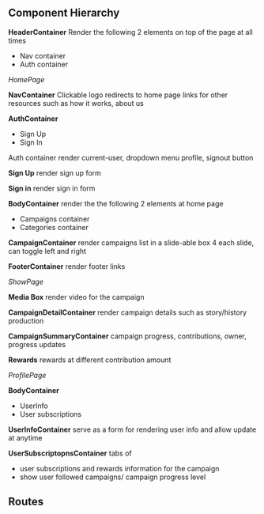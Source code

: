## Component Hierarchy

**HeaderContainer**
Render the following 2 elements on top of the page at all times
- Nav container
- Auth container

*HomePage*

 **NavContainer**
 Clickable logo redirects to home page
 links for other resources such as how it works, about us

**AuthContainer**
- Sign Up
- Sign In

Auth container render current-user, dropdown menu
profile, signout button

**Sign Up**
render sign up form

**Sign in**
render sign in form

**BodyContainer**
render the the following 2 elements at home page
 - Campaigns container
 - Categories container


**CampaignContainer**
render campaigns list in a slide-able box 4 each slide, can toggle left and right

**FooterContainer**
render footer links

*ShowPage*

**Media Box**
render video for the campaign

**CampaignDetailContainer**
render campaign details such as story/history
production

**CampaignSummaryContainer**
campaign progress, contributions, owner, progress updates

**Rewards**
rewards at different contribution amount

*ProfilePage*

**BodyContainer**
- UserInfo
- User subscriptions

**UserInfoContainer**
serve as a form for rendering user info and allow update at anytime

**UserSubscriptopnsContainer**
tabs of
- user subscriptions and rewards information for the campaign
- show user followed campaigns/ campaign progress level




## Routes

